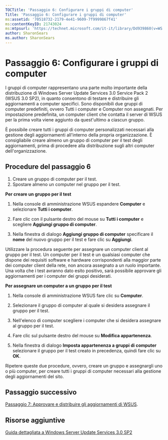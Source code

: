 ```yaml
---
TOCTitle: 'Passaggio 6: Configurare i gruppi di computer'
Title: 'Passaggio 6: Configurare i gruppi di computer'
ms:assetid: '70518732-2179-4e41-9609-7f9999867f41'
ms:contentKeyID: 21743024
ms:mtpsurl: 'https://technet.microsoft.com/it-it/library/Dd939860(v=WS.10)'
author: SharonSears
ms.author: SharonSears
---
```


Passaggio 6: Configurare i gruppi di computer
=============================================

I gruppi di computer rappresentano una parte molto importante della distribuzione di Windows Server Update Services 3.0 Service Pack 2 (WSUS 3.0 SP2), in quanto consentono di testare e distribuire gli aggiornamenti a computer specifici. Sono disponibili due gruppi di computer predefiniti, ovvero Tutti i computer e Computer non assegnati. Per impostazione predefinita, un computer client che contatta il server di WSUS per la prima volta viene aggiunto da quest'ultimo a ciascun gruppo.

È possibile creare tutti i gruppi di computer personalizzati necessari alla gestione degli aggiornamenti all'interno della propria organizzazione. È consigliabile creare almeno un gruppo di computer per il test degli aggiornamenti, prima di procedere alla distribuzione sugli altri computer dell'organizzazione.

Procedure del passaggio 6
-------------------------

1.  Creare un gruppo di computer per il test.
2.  Spostare almeno un computer nel gruppo per il test.

**Per creare un gruppo per il test**
1.  Nella console di amministrazione WSUS espandere **Computer** e selezionare **Tutti i computer**.

2.  Fare clic con il pulsante destro del mouse su **Tutti i computer** e scegliere **Aggiungi gruppo di computer**.

3.  Nella finestra di dialogo **Aggiungi gruppo di computer** specificare il **nome** del nuovo gruppo per il test e fare clic su **Aggiungi**.

Utilizzare la procedura seguente per assegnare un computer client al gruppo per il test. Un computer per il test è un qualsiasi computer che dispone dei requisiti software e hardware corrispondenti alla maggior parte dei computer client della rete, non ancora assegnato a un ruolo importante. Una volta che i test avranno dato esito positivo, sarà possibile approvare gli aggiornamenti per i computer dei gruppi desiderati.

**Per assegnare un computer a un gruppo per il test**
1.  Nella console di amministrazione WSUS fare clic su **Computer**.

2.  Selezionare il gruppo di computer al quale si desidera assegnare il gruppo per il test.

3.  Nell'elenco di computer scegliere i computer che si desidera assegnare al gruppo per il test.

4.  Fare clic sul pulsante destro del mouse su **Modifica appartenenza**.

5.  Nella finestra di dialogo **Imposta appartenenza a gruppi di computer** selezionare il gruppo per il test creato in precedenza, quindi fare clic su **OK**.

Ripetere queste due procedure, ovvero, creare un gruppo e assegnargli uno o più computer, per creare tutti i gruppi di computer necessari alla gestione degli aggiornamenti del sito.

Passaggio successivo
--------------------

[Passaggio 7: Approvare e distribuire gli aggiornamenti di WSUS](https://technet.microsoft.com/c4e58e17-d5e3-4194-8f26-b459e0c03b86).

Risorse aggiuntive
------------------

[Guida dettagliata a Windows Server Update Services 3.0 SP2](https://technet.microsoft.com/4b504edc-93b3-45b0-a7e8-d0107f1a4442)
